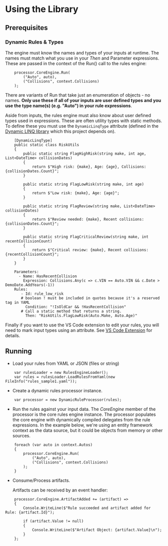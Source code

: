 # Using the Library

## Prerequisites

### Dynamic Rules & Types

The engine must know the names and types of your inputs at runtime. The names must match what you use in your _Then_ and Parameter expressions. These are passed in the context of the Run() call to the rules engine:
```
    processor.CoreEngine.Run(
        ("Auto", auto),
        ("Collisions", context.Collisions)
    );
```

There are variants of Run that take just an enumeration of objects - no names. **Only use these if all of your inputs are user defined types and you use the type name(s) (e.g. "Auto") in your rule expressions**.

Aside from inputs, the rules engine must also know about user defined types used in expressions. These are often utility types with static methods. To define these you must use the ```DynamicLinqType``` attribute (defined in the [Dynamic LINQ library](https://github.com/zzzprojects/System.Linq.Dynamic.Core) which this project depends on).

```
    [DynamicLinqType]
    public static class RiskUtils
    {
        public static string FlagHighRisk(string make, int age, List<DateTime> collisionDates)
        {
            return $"High risk: {make}, Age: {age}, Collisions: {collisionDates.Count}";
        }

        public static string FlagLowRisk(string make, int age)
        {
            return $"Low risk: {make}, Age: {age}";
        }

        public static string FlagReview(string make, List<DateTime> collisionDates)
        {
            return $"Review needed: {make}, Recent collisions: {collisionDates.Count}";
        }

        public static string FlagCriticalReview(string make, int recentCollisionCount)
        {
            return $"Critical review: {make}, Recent collisions: {recentCollisionCount}";
        }
    }
```

```
    Parameters:
      - Name: HasRecentCollision
        Expression: Collisions.Any(c => c.VIN == Auto.VIN && c.Date > DemoDate.AddYears(-1))
    Rules:
       - Id: rule_low_risk
       # boolean ! must be included in quotes because it's a reserved tag in YAML
         Condition: "!IsOldCar && !HasRecentCollision"
       # Call a static method that returns a string.
         Then: "RiskUtils.FlagLowRisk(Auto.Make, Auto.Age)"
```

Finally if you want to use the VS Code extension to edit your rules, you will need to mark input types using an attribute. See [VS Code Extension](extension.md) for details.


## Running

- Load your rules from YAML or JSON (files or string)

```
    var rulesLoader = new RulesEngineLoader();
    var rules = rulesLoader.LoadRulesFromYaml(new FileInfo("rules_sample1.yaml"));
```

- Create a dynamic rules processor instance.

```
    var processor = new DynamicRuleProcessor(rules);
```

- Run the rules against your input data. The _CoreEngine_ member of the processor is the core rules engine instance. The processor populates the core engine with dynamically compiled delegates from the rule expressions. In the example below, we're using an entity framework context as the data source, but it could be objects from memory or other sources.
```
    foreach (var auto in context.Autos)
    {
        processor.CoreEngine.Run(
            ("Auto", auto),
            ("Collisions", context.Collisions)
        );
    }
```

- Consume/Process artifacts.

    Artifacts can be received by an event handler:

```
    processor.CoreEngine.ArtifactAdded += (artifact) =>
    {
        Console.WriteLine($"Rule succeeded and artifact added for Rule: {artifact.Id}");

        if (artifact.Value != null)
        {
            Console.WriteLine($"Artifact Object: {artifact.Value}\n");
        }
    };
```